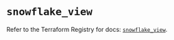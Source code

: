 # `snowflake_view`

Refer to the Terraform Registry for docs: [`snowflake_view`](https://registry.terraform.io/providers/snowflakedb/snowflake/2.8.0/docs/resources/view).
